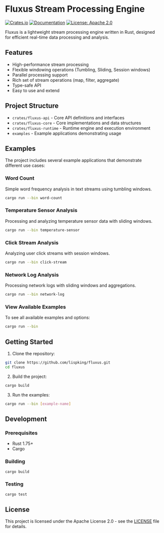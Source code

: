 # Fluxus Stream Processing Engine

[![Crates.io](https://img.shields.io/crates/v/fluxus-core.svg)](https://crates.io/crates/fluxus-core)
[![Documentation](https://docs.rs/fluxus-core/badge.svg)](https://docs.rs/fluxus-core)
[![License: Apache 2.0](https://img.shields.io/badge/License-Apache2.0-yellow.svg)](https://opensource.org/license/apache-2-0)

Fluxus is a lightweight stream processing engine written in Rust, designed for efficient real-time data processing and analysis.

## Features

- High-performance stream processing
- Flexible windowing operations (Tumbling, Sliding, Session windows)
- Parallel processing support
- Rich set of stream operations (map, filter, aggregate)
- Type-safe API
- Easy to use and extend

## Project Structure

- `crates/fluxus-api` - Core API definitions and interfaces
- `crates/fluxus-core` - Core implementations and data structures
- `crates/fluxus-runtime` - Runtime engine and execution environment
- `examples` - Example applications demonstrating usage

## Examples

The project includes several example applications that demonstrate different use cases:

### Word Count

Simple word frequency analysis in text streams using tumbling windows.

```bash
cargo run --bin word-count
```

### Temperature Sensor Analysis

Processing and analyzing temperature sensor data with sliding windows.

```bash
cargo run --bin temperature-sensor
```

### Click Stream Analysis

Analyzing user click streams with session windows.

```bash
cargo run --bin click-stream
```

### Network Log Analysis

Processing network logs with sliding windows and aggregations.

```bash
cargo run --bin network-log
```

### View Available Examples

To see all available examples and options:

```bash
cargo run --bin
```

## Getting Started

1. Clone the repository:

```bash
git clone https://github.com/lispking/fluxus.git
cd fluxus
```

2. Build the project:

```bash
cargo build
```

3. Run the examples:

```bash
cargo run --bin [example-name]
```

## Development

### Prerequisites

- Rust 1.75+ 
- Cargo 

### Building

```bash
cargo build
```

### Testing

```bash
cargo test
```

## License

This project is licensed under the Apache License 2.0 - see the [LICENSE](LICENSE) file for details.